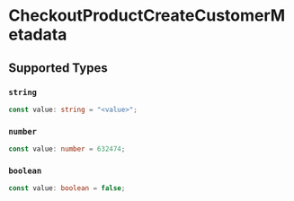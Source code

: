 # CheckoutProductCreateCustomerMetadata


## Supported Types

### `string`

```typescript
const value: string = "<value>";
```

### `number`

```typescript
const value: number = 632474;
```

### `boolean`

```typescript
const value: boolean = false;
```

